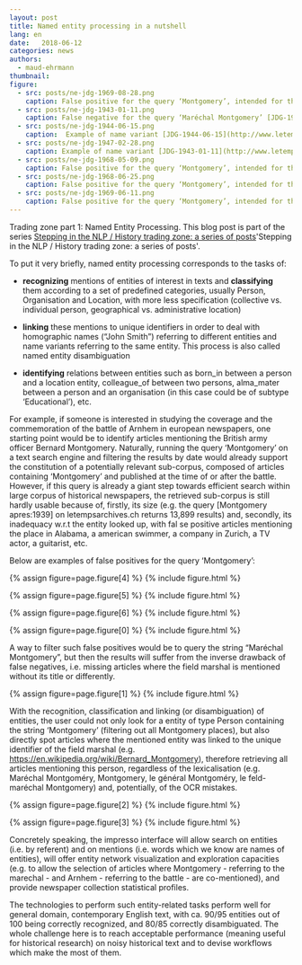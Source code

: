 ```yaml
---
layout: post
title: Named entity processing in a nutshell
lang: en
date:   2018-06-12
categories: news
authors:
  - maud-ehrmann
thumbnail:
figure:
  - src: posts/ne-jdg-1969-08-28.png
    caption: False positive for the query ‘Montgomery’, intended for the Marechal [JDG-1969-08-28](http://www.letempsarchives.ch/page/JDG_1969_08_28/13/article/8199721/Montgomery)
  - src: posts/ne-jdg-1943-01-11.png
    caption: False negative for the query ‘Maréchal Montgomery’ [JDG-1943-01-11](http://www.letempsarchives.ch/page/JDG_1943_01_11/6/article/7041514/Montgomery)
  - src: posts/ne-jdg-1944-06-15.png
    caption:  Example of name variant [JDG-1944-06-15](http://www.letempsarchives.ch/page/JDG_1944_06_15/8/article/7193667/Montgomery)
  - src: posts/ne-jdg-1947-02-28.png
    caption: Example of name variant [JDG-1943-01-11](http://www.letempsarchives.ch/page/JDG_1947_02_28/2/article/7475231/Montgomery)
  - src: posts/ne-jdg-1968-05-09.png
    caption: False positive for the query ‘Montgomery’, intended for the Marechal [JDG-1968-05-09](http://www.letempsarchives.ch/page/JDG_1968_05_09/5/article/8095314/Montgomery)
  - src: posts/ne-jdg-1968-06-25.png
    caption: False positive for the query ‘Montgomery’, intended for the Marechal [JDG-1968-06-25](http://www.letempsarchives.ch/page/JDG_1968_06_25/5/article/8103554/Montgomery)
  - src: posts/ne-jdg-1969-06-11.png
    caption: False positive for the query ‘Montgomery’, intended for the Marechal [JDG-1969-06-11](http://www.letempsarchives.ch/page/JDG_1969_06_11/6/article/8181579/Montgomery)
---
```


Trading zone part 1: Named Entity Processing. This blog post is part of the series [Stepping in the NLP / History trading zone: a series of posts](/blog/2018-06-11-tradingzone-umbrella/)'Stepping in the NLP / History trading zone: a series of posts'.

<!-- more -->

To put it very briefly, named entity processing corresponds to the tasks of:

- **recognizing** mentions of entities of interest in texts and **classifying** them according to a set of predefined categories, usually Person, Organisation and Location, with more less specification (collective vs. individual person, geographical vs. administrative location)

- **linking** these mentions to unique identifiers in order to deal with homographic names (“John Smith”) referring to different entities and name variants referring to the same entity. This process is also called named entity disambiguation

- **identifying** relations between entities such as born_in between a person and a location entity, colleague_of between two persons, alma_mater between a person and an organisation (in this case could be of subtype ‘Educational’), etc.

For example, if someone is interested in studying the coverage and the commemoration of the battle of Arnhem in european newspapers, one starting point would be to identify articles mentioning the British army officer Bernard Montgomery. Naturally, running the query ‘Montgomery’ on a text search engine and filtering the results by date would already support the constitution of a potentially relevant sub-corpus, composed of articles containing ‘Montgomery’ and published at the time of or after the battle. However, if this query is already a giant step towards efficient search within large corpus of historical newspapers, the retrieved sub-corpus is still hardly usable because of, firstly, its size (e.g. the query [Montgomery apres:1939] on letempsarchives.ch returns 13,899 results) and, secondly, its inadequacy w.r.t the entity looked up, with fal se positive articles mentioning the place in Alabama, a american swimmer, a company in Zurich, a TV actor, a guitarist, etc.


Below are examples of false positives for the query ‘Montgomery’:

{% assign figure=page.figure[4] %}
{% include figure.html %}

{% assign figure=page.figure[5] %}
{% include figure.html %}

{% assign figure=page.figure[6] %}
{% include figure.html %}

{% assign figure=page.figure[0] %}
{% include figure.html %}

A way to filter such false positives would be to query the string “Maréchal Montgomery”, but then the results will suffer from the inverse drawback of false negatives, i.e. missing articles where the field marshal is mentioned without its title or differently.

{% assign figure=page.figure[1] %}
{% include figure.html %}


With the recognition, classification and linking (or disambiguation) of entities, the user could not only look for a entity of type Person containing the string ‘Montgomery’ (filtering out all Montgomery places), but also directly spot articles where the mentioned entity was linked to the unique identifier of the field marshal (e.g. https://en.wikipedia.org/wiki/Bernard_Montgomery), therefore retrieving all articles mentioning this person, regardless of the lexicalisation (e.g. Maréchal Montgoméry, Montgomery, le général Montgoméry, le feld-maréchal Montgomery) and, potentially, of the OCR mistakes.


{% assign figure=page.figure[2] %}
{% include figure.html %}

{% assign figure=page.figure[3] %}
{% include figure.html %}

Concretely speaking, the impresso interface will allow search on entities (i.e. by referent) and on mentions (i.e. words which we know are names of entities), will offer entity network visualization and exploration capacities (e.g. to allow the selection of articles where Montgomery - referring to the marechal - and Arnhem - referring to the battle - are co-mentioned), and provide newspaper collection statistical profiles.

The technologies to perform such entity-related tasks perform well for general domain, contemporary English text, with ca. 90/95 entities out of 100  being correctly recognized, and 80/85 correctly disambiguated. The whole challenge here is to reach acceptable performance (meaning useful for historical research) on noisy historical text and to devise workflows which make the most of them.
